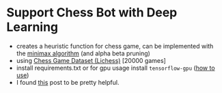 # Support Chess Bot with Deep Learning
- creates a heuristic function for chess game, can be implemented with the [minimax algorithm](https://en.wikipedia.org/wiki/Minimax) (and alpha beta pruning)
- using [Chess Game Dataset (Lichess)](https://www.kaggle.com/datasnaek/chess) [20000 games]
- install requirements.txt or for gpu usage install `tensorflow-gpu` ([how to use](https://stackoverflow.com/questions/51306862/how-do-i-use-tensorflow-gpu))
- I found [this](https://towardsdatascience.com/creating-a-chess-engine-with-deep-learning-b9477ff3ee3d) post to be pretty helpful.
